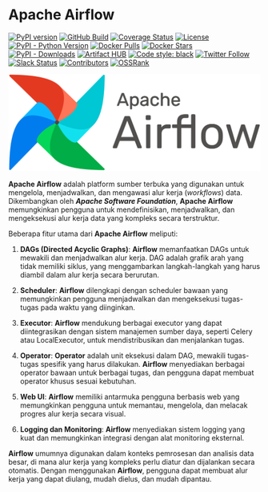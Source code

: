 # Apache Airflow

[![PyPI version](https://badge.fury.io/py/apache-airflow.svg)](https://badge.fury.io/py/apache-airflow)
[![GitHub Build](https://github.com/apache/airflow/workflows/Tests/badge.svg)](https://github.com/apache/airflow/actions)
[![Coverage Status](https://codecov.io/gh/apache/airflow/graph/badge.svg?token=WdLKlKHOAU)](https://codecov.io/gh/apache/airflow)
[![License](https://img.shields.io/:license-Apache%202-blue.svg)](https://www.apache.org/licenses/LICENSE-2.0.txt)
[![PyPI - Python Version](https://img.shields.io/pypi/pyversions/apache-airflow.svg)](https://pypi.org/project/apache-airflow/)
[![Docker Pulls](https://img.shields.io/docker/pulls/apache/airflow.svg)](https://hub.docker.com/r/apache/airflow)
[![Docker Stars](https://img.shields.io/docker/stars/apache/airflow.svg)](https://hub.docker.com/r/apache/airflow)
[![PyPI - Downloads](https://img.shields.io/pypi/dm/apache-airflow)](https://pypi.org/project/apache-airflow/)
[![Artifact HUB](https://img.shields.io/endpoint?url=https://artifacthub.io/badge/repository/apache-airflow)](https://artifacthub.io/packages/search?repo=apache-airflow)
[![Code style: black](https://img.shields.io/badge/code%20style-black-000000.svg)](https://github.com/psf/black)
[![Twitter Follow](https://img.shields.io/twitter/follow/ApacheAirflow.svg?style=social&label=Follow)](https://twitter.com/ApacheAirflow)
[![Slack Status](https://img.shields.io/badge/slack-join_chat-white.svg?logo=slack&style=social)](https://s.apache.org/airflow-slack)
[![Contributors](https://img.shields.io/github/contributors/apache/airflow)](https://github.com/apache/airflow/graphs/contributors)
[![OSSRank](https://shields.io/endpoint?url=https://ossrank.com/shield/6)](https://ossrank.com/p/6)

<picture width="500">
  <img
    src="https://github.com/apache/airflow/blob/19ebcac2395ef9a6b6ded3a2faa29dc960c1e635/docs/apache-airflow/img/logos/wordmark_1.png?raw=true"
    alt="Apache Airflow logo"
  />
</picture>

**Apache Airflow** adalah platform sumber terbuka yang digunakan untuk mengelola, menjadwalkan, dan mengawasi alur kerja (_workflows_) data. Dikembangkan oleh **_Apache Software Foundation_**, **Apache Airflow** memungkinkan pengguna untuk mendefinisikan, menjadwalkan, dan mengeksekusi alur kerja data yang kompleks secara terstruktur.

Beberapa fitur utama dari **Apache Airflow** meliputi:

1. **DAGs (Directed Acyclic Graphs)**: **Airflow** memanfaatkan DAGs untuk mewakili dan menjadwalkan alur kerja. DAG adalah grafik arah yang tidak memiliki siklus, yang menggambarkan langkah-langkah yang harus diambil dalam alur kerja secara berurutan.

2. **Scheduler**: **Airflow** dilengkapi dengan scheduler bawaan yang memungkinkan pengguna menjadwalkan dan mengeksekusi tugas-tugas pada waktu yang diinginkan.

3. **Executor**: **Airflow** mendukung berbagai executor yang dapat diintegrasikan dengan sistem manajemen sumber daya, seperti Celery atau LocalExecutor, untuk mendistribusikan dan menjalankan tugas.

4. **Operator**: **Operator** adalah unit eksekusi dalam DAG, mewakili tugas-tugas spesifik yang harus dilakukan. **Airflow** menyediakan berbagai operator bawaan untuk berbagai tugas, dan pengguna dapat membuat operator khusus sesuai kebutuhan.

5. **Web UI**: **Airflow** memiliki antarmuka pengguna berbasis web yang memungkinkan pengguna untuk memantau, mengelola, dan melacak progres alur kerja secara visual.

6. **Logging dan Monitoring**: **Airflow** menyediakan sistem logging yang kuat dan memungkinkan integrasi dengan alat monitoring eksternal.

**Airflow** umumnya digunakan dalam konteks pemrosesan dan analisis data besar, di mana alur kerja yang kompleks perlu diatur dan dijalankan secara otomatis. Dengan menggunakan **Airflow**, pengguna dapat membuat alur kerja yang dapat diulang, mudah dielus, dan mudah dipantau.
